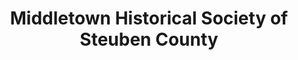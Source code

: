---
layout: repo
title: "Middletown Historical Society of Steuben County"
id: 18383
permalink: repos/18383/
---